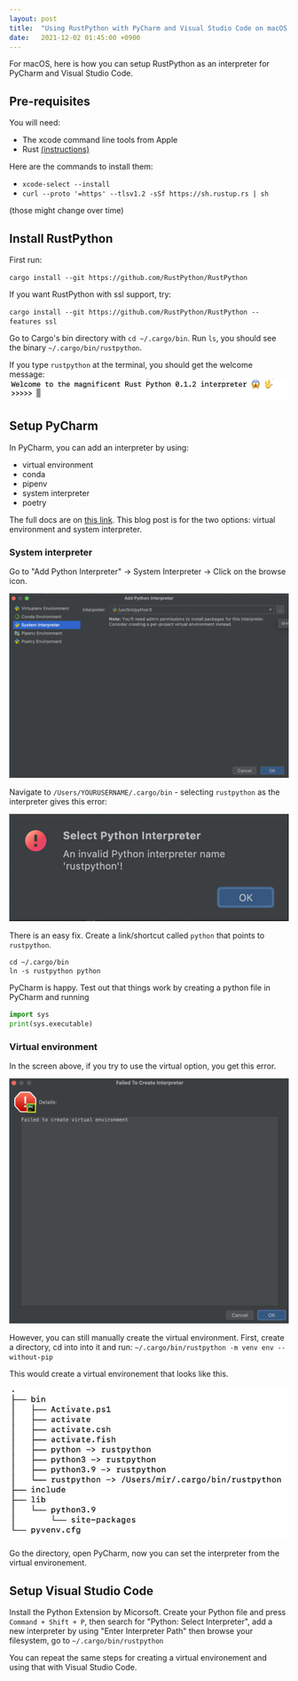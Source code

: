 ```yaml
---
layout: post
title:  "Using RustPython with PyCharm and Visual Studio Code on macOS."
date:   2021-12-02 01:45:00 +0900
---
```


For macOS, here is how you can setup RustPython as an interpreter for PyCharm and Visual Studio Code. 

## Pre-requisites

You will need:
- The xcode command line tools from Apple
- Rust [(instructions)](https://www.rust-lang.org/tools/install)

Here are the commands to install them:

- `xcode-select --install`
- `curl --proto '=https' --tlsv1.2 -sSf https://sh.rustup.rs | sh`

(those might change over time)


## Install RustPython

First run:

`cargo install --git https://github.com/RustPython/RustPython`

If you want RustPython with ssl support, try:

`cargo install --git https://github.com/RustPython/RustPython --features ssl`

Go to Cargo's bin directory with `cd ~/.cargo/bin`. Run `ls`, you should see the binary `~/.cargo/bin/rustpython`.

If you type `rustpython` at the terminal, you should get the welcome message:  
![RustPython Welcome Message](/assets/media/rustpython-welcome.jpg)

## Setup PyCharm

In PyCharm, you can add an interpreter by using:
- virtual environment
- conda
- pipenv 
- system interpreter
- poetry

The full docs are on [this link](https://www.jetbrains.com/help/pycharm/configuring-python-interpreter.html). This blog post is for the two options: virtual environment and system interpreter.


### System interpreter
Go to "Add Python Interpreter" -> System Interpreter -> Click on the browse icon.

![PyCharm add Interpreter](/assets/media/pycharm-add-interpreter-list.jpg)

Navigate to `/Users/YOURUSERNAME/.cargo/bin` - selecting `rustpython` as the interpreter gives this error:

![PyCharm add Interpreter](/assets/media/pycharm-rustpython-error.jpg)

There is an easy fix. Create a link/shortcut called `python` that points to `rustpython`.

```
cd ~/.cargo/bin
ln -s rustpython python
```

PyCharm is happy. Test out that things work by creating a python file in PyCharm and running 

```python
import sys
print(sys.executable)
```

### Virtual environment 

In the screen above, if you try to use the virtual option, you get this error.

![venv error](/assets/media/pycharm-venv-error.jpg)

However, you can still manually create the virtual environment. First, create a directory, cd into into it and run:
 `~/.cargo/bin/rustpython -m venv env --without-pip`

This would create a virtual environement that looks like this.

![venv](/assets/media/tree.jpg)

Go the directory, open PyCharm, now you can set the interpreter from the virtual environement.

## Setup Visual Studio Code

Install the Python Extension by Micorsoft. Create your Python file and press `Command + Shift + P`, then search for "Python: Select Interpreter", add a new interpreter by using "Enter Interpreter Path" then browse your filesystem, go to `~/.cargo/bin/rustpython`

You can repeat the same steps for creating a virtual environement and using that with Visual Studio Code.